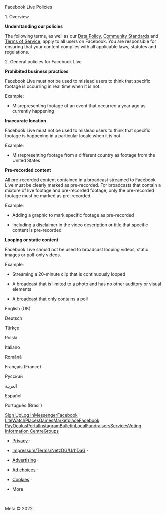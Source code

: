 Facebook Live Policies

1\. Overview

**Understanding our policies**

The following terms, as well as our [Data Policy](https://www.facebook.com/about/privacy/), [Community Standards](https://www.facebook.com/communitystandards/) and [Terms of Service](https://www.facebook.com/legal/terms), apply to all users on Facebook. You are responsible for ensuring that your content complies with all applicable laws, statutes and regulations.

2\. General policies for Facebook Live

**Prohibited business practices**

Facebook Live must not be used to mislead users to think that specific footage is occurring in real time when it is not.

Example:

*   Misrepresenting footage of an event that occurred a year ago as currently happening

**Inaccurate location**

Facebook Live must not be used to mislead users to think that specific footage is happening in a particular locale when it is not.

Example:

*   Misrepresenting footage from a different country as footage from the United States

**Pre-recorded content**

All pre-recorded content contained in a broadcast streamed to Facebook Live must be clearly marked as pre-recorded. For broadcasts that contain a mixture of live footage and pre-recorded footage, only the pre-recorded footage must be marked as pre-recorded.

Example:

*   Adding a graphic to mark specific footage as pre-recorded

*   Including a disclaimer in the video description or title that specific content is pre-recorded

**Looping or static content**

Facebook Live should not be used to broadcast looping videos, static images or poll-only videos.

Example:

*   Streaming a 20-minute clip that is continuously looped

*   A broadcast that is limited to a photo and has no other auditory or visual elements

*   A broadcast that only contains a poll

English (UK)

Deutsch

Türkçe

Polski

Italiano

Română

Français (France)

Русский

العربية

Español

Português (Brasil)

[Sign Up](https://www.facebook.com/reg/)[Log In](https://www.facebook.com/login/)[Messenger](https://l.facebook.com/l.php?u=https%3A%2F%2Fmessenger.com%2F&h=AT1kJxZcdTk9-gEIwwtx_KnF_gFWUnKSxAbLGSgbMyWGgdebnMkwJyw-TLRASiwqnyEhcvA8S6uPJApx2VKuxwWSyPqvjGBD1jse0NUoci9yfs62_rkxFOwQIDPAqlrlT5OuYs_EYUz4gMTNDFn43w)[Facebook Lite](https://www.facebook.com/lite/)[Watch](https://en-gb.facebook.com/watch/)[Places](https://www.facebook.com/places/)[Games](https://www.facebook.com/games/)[Marketplace](https://www.facebook.com/marketplace/)[Facebook Pay](https://pay.facebook.com/)[Oculus](https://l.facebook.com/l.php?u=https%3A%2F%2Fwww.oculus.com%2F&h=AT1kJxZcdTk9-gEIwwtx_KnF_gFWUnKSxAbLGSgbMyWGgdebnMkwJyw-TLRASiwqnyEhcvA8S6uPJApx2VKuxwWSyPqvjGBD1jse0NUoci9yfs62_rkxFOwQIDPAqlrlT5OuYs_EYUz4gMTNDFn43w)[Portal](https://portal.facebook.com/)[Instagram](https://l.facebook.com/l.php?u=https%3A%2F%2Fwww.instagram.com%2F&h=AT1kJxZcdTk9-gEIwwtx_KnF_gFWUnKSxAbLGSgbMyWGgdebnMkwJyw-TLRASiwqnyEhcvA8S6uPJApx2VKuxwWSyPqvjGBD1jse0NUoci9yfs62_rkxFOwQIDPAqlrlT5OuYs_EYUz4gMTNDFn43w)[Bulletin](https://www.bulletin.com/)[Local](https://www.facebook.com/local/lists/245019872666104/)[Fundraisers](https://www.facebook.com/fundraisers/)[Services](https://www.facebook.com/biz/directory/)[Voting Information Centre](https://www.facebook.com/votinginformationcenter/?entry_point=c2l0ZQ%3D%3D)[Groups](https://www.facebook.com/groups/explore/)

*   [Privacy](https://en-gb.facebook.com/privacy/explanation/) ·
*   [Impressum/Terms/NetzDG/UrhDaG](https://en-gb.facebook.com/terms?ref=pf) ·
*   [Advertising](https://en-gb.facebook.com/business/) ·
*   [Ad choices](https://en-gb.facebook.com/help/568137493302217)   ·
*   [Cookies](https://en-gb.facebook.com/policies/cookies/) ·
*   More
    
     ·

Meta © 2022